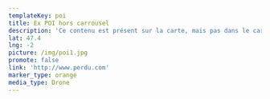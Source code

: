 ```yaml
---
templateKey: poi
title: Ex POI hors carrousel
description: 'Ce contenu est présent sur la carte, mais pas dans le carrousel.'
lat: 47.4
lng: -2
picture: /img/poi1.jpg
promote: false
link: 'http://www.perdu.com'
marker_type: orange
media_type: Drone
---
```


